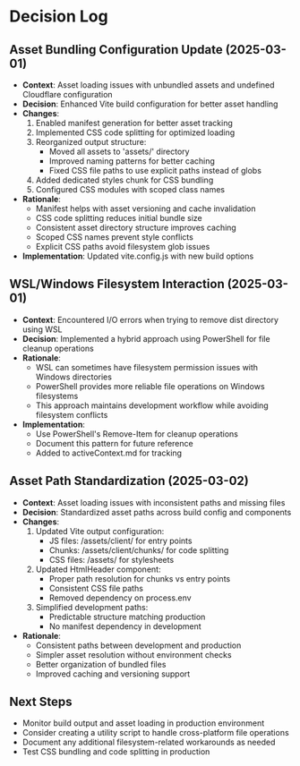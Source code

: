 # Decision Log

## Asset Bundling Configuration Update (2025-03-01)
- **Context**: Asset loading issues with unbundled assets and undefined Cloudflare configuration
- **Decision**: Enhanced Vite build configuration for better asset handling
- **Changes**:
  1. Enabled manifest generation for better asset tracking
  2. Implemented CSS code splitting for optimized loading
  3. Reorganized output structure:
     - Moved all assets to 'assets/' directory
     - Improved naming patterns for better caching
     - Fixed CSS file paths to use explicit paths instead of globs
  4. Added dedicated styles chunk for CSS bundling
  5. Configured CSS modules with scoped class names
- **Rationale**:
  - Manifest helps with asset versioning and cache invalidation
  - CSS code splitting reduces initial bundle size
  - Consistent asset directory structure improves caching
  - Scoped CSS names prevent style conflicts
  - Explicit CSS paths avoid filesystem glob issues
- **Implementation**: Updated vite.config.js with new build options

## WSL/Windows Filesystem Interaction (2025-03-01)
- **Context**: Encountered I/O errors when trying to remove dist directory using WSL
- **Decision**: Implemented a hybrid approach using PowerShell for file cleanup operations
- **Rationale**: 
  - WSL can sometimes have filesystem permission issues with Windows directories
  - PowerShell provides more reliable file operations on Windows filesystems
  - This approach maintains development workflow while avoiding filesystem conflicts
- **Implementation**: 
  - Use PowerShell's Remove-Item for cleanup operations
  - Document this pattern for future reference
  - Added to activeContext.md for tracking

## Asset Path Standardization (2025-03-02)
- **Context**: Asset loading issues with inconsistent paths and missing files
- **Decision**: Standardized asset paths across build config and components
- **Changes**:
  1. Updated Vite output configuration:
     - JS files: /assets/client/ for entry points
     - Chunks: /assets/client/chunks/ for code splitting
     - CSS files: /assets/ for stylesheets
  2. Updated HtmlHeader component:
     - Proper path resolution for chunks vs entry points
     - Consistent CSS file paths
     - Removed dependency on process.env
  3. Simplified development paths:
     - Predictable structure matching production
     - No manifest dependency in development
- **Rationale**:
  - Consistent paths between development and production
  - Simpler asset resolution without environment checks
  - Better organization of bundled files
  - Improved caching and versioning support

## Next Steps
- Monitor build output and asset loading in production environment
- Consider creating a utility script to handle cross-platform file operations
- Document any additional filesystem-related workarounds as needed
- Test CSS bundling and code splitting in production